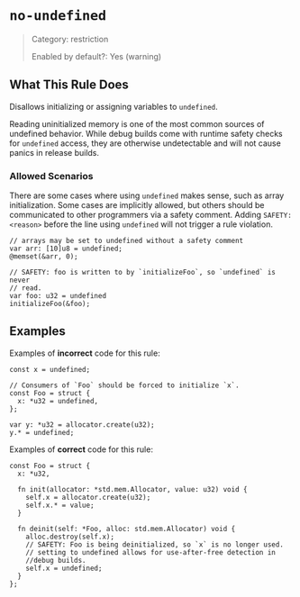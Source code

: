 # `no-undefined`

> Category: restriction
>
> Enabled by default?: Yes (warning)

## What This Rule Does

Disallows initializing or assigning variables to `undefined`.

Reading uninitialized memory is one of the most common sources of undefined
behavior. While debug builds come with runtime safety checks for `undefined`
access, they are otherwise undetectable and will not cause panics in release
builds.

### Allowed Scenarios

There are some cases where using `undefined` makes sense, such as array
initialization. Some cases are implicitly allowed, but others should be
communicated to other programmers via a safety comment. Adding `SAFETY:
<reason>` before the line using `undefined` will not trigger a rule
violation.

```zig
// arrays may be set to undefined without a safety comment
var arr: [10]u8 = undefined;
@memset(&arr, 0);

// SAFETY: foo is written to by `initializeFoo`, so `undefined` is never
// read.
var foo: u32 = undefined
initializeFoo(&foo);
```

## Examples

Examples of **incorrect** code for this rule:

```zig
const x = undefined;

// Consumers of `Foo` should be forced to initialize `x`.
const Foo = struct {
  x: *u32 = undefined,
};

var y: *u32 = allocator.create(u32);
y.* = undefined;
```

Examples of **correct** code for this rule:

```zig
const Foo = struct {
  x: *u32,

  fn init(allocator: *std.mem.Allocator, value: u32) void {
    self.x = allocator.create(u32);
    self.x.* = value;
  }

  fn deinit(self: *Foo, alloc: std.mem.Allocator) void {
    alloc.destroy(self.x);
    // SAFETY: Foo is being deinitialized, so `x` is no longer used.
    // setting to undefined allows for use-after-free detection in
    //debug builds.
    self.x = undefined;
  }
};
```

